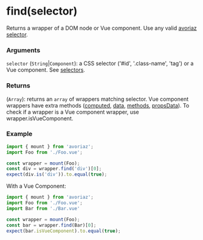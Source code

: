 # find(selector)

Returns a wrapper of a DOM node or Vue component. Use any valid [avoriaz selector](/api/selectors.md).

### Arguments

`selector` (`String`|`Component`): a CSS selector ('#id', '.class-name', 'tag') or a Vue component. See [selectors](/api/selectors.md).

### Returns

(`Array`): returns an `array` of wrappers matching selector. Vue component wrappers have extra methods ([computed](/api/mount/computed.md), [data](/api/mount/data.md), [methods](/api/mount/methods.md), [propsData](/api/mount/propsData.md)). To check if a wrapper is a Vue component wrapper, use wrapper.isVueComponent.

### Example

```js
import { mount } from 'avoriaz';
import Foo from './Foo.vue';

const wrapper = mount(Foo);
const div = wrapper.find('div')[0];
expect(div.is('div')).to.equal(true);
```

With a Vue Component:
```js
import { mount } from 'avoriaz';
import Foo from './Foo.vue';
import Bar from './Bar.vue'

const wrapper = mount(Foo);
const bar = wrapper.find(Bar)[0];
expect(bar.isVueComponent).to.equal(true);
```
